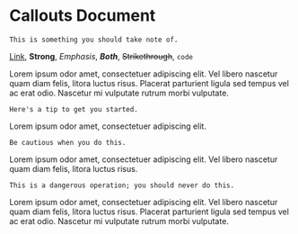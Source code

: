 # Callouts Document

```callout:info
This is something you should take note of.
```

[Link](https://example.com), **Strong**, *Emphasis*, ***Both***, ~~Strikethrough~~, `code`

Lorem ipsum odor amet, consectetuer adipiscing elit. Vel libero nascetur quam
diam felis, litora luctus risus. Placerat parturient ligula sed tempus vel ac
erat odio. Nascetur mi vulputate rutrum morbi vulputate. 

```callout:tip
Here's a tip to get you started.
```
Lorem ipsum odor amet, consectetuer adipiscing elit.

```callout:warning
Be cautious when you do this.
```
Lorem ipsum odor amet, consectetuer adipiscing elit. Vel libero nascetur quam
diam felis, litora luctus risus. 

```callout:danger
This is a dangerous operation; you should never do this.
```

Lorem ipsum odor amet, consectetuer adipiscing elit. Vel libero nascetur quam
diam felis, litora luctus risus. Placerat parturient ligula sed tempus vel ac
erat odio. Nascetur mi vulputate rutrum morbi vulputate. 
